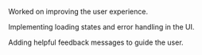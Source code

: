 Worked on improving the user experience.

Implementing loading states and error handling in the UI.

Adding helpful feedback messages to guide the user.